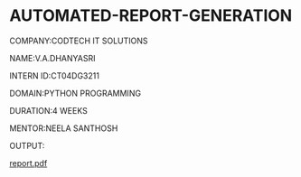 # AUTOMATED-REPORT-GENERATION

COMPANY:CODTECH IT SOLUTIONS

NAME:V.A.DHANYASRI

INTERN ID:CT04DG3211

DOMAIN:PYTHON PROGRAMMING

DURATION:4 WEEKS

MENTOR:NEELA SANTHOSH

OUTPUT:

[report.pdf](https://github.com/user-attachments/files/20907428/report.pdf)

